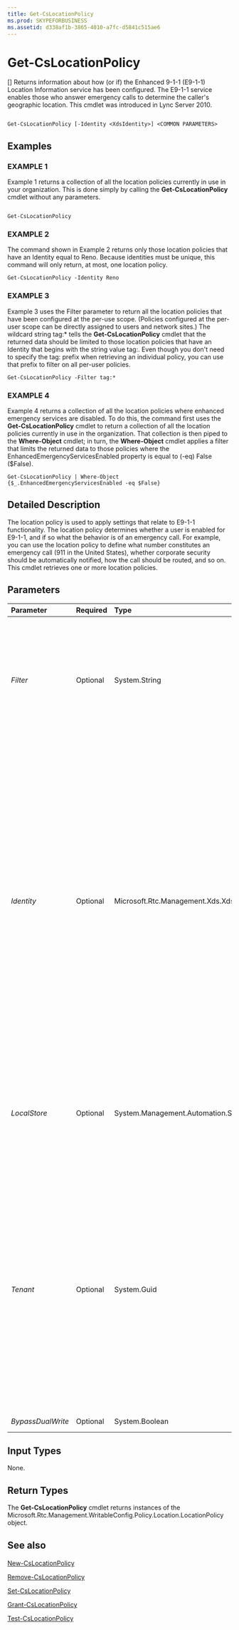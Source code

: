 ```yaml
---
title: Get-CsLocationPolicy
ms.prod: SKYPEFORBUSINESS
ms.assetid: d338af1b-3865-4010-a7fc-d5841c515ae6
---
```



# Get-CsLocationPolicy
[]
Returns information about how (or if) the Enhanced 9-1-1 (E9-1-1) Location Information service has been configured. The E9-1-1 service enables those who answer emergency calls to determine the caller's geographic location. This cmdlet was introduced in Lync Server 2010.
  
    
    


```

Get-CsLocationPolicy [-Identity <XdsIdentity>] <COMMON PARAMETERS>

```


## Examples


  
    
    

### EXAMPLE 1

Example 1 returns a collection of all the location policies currently in use in your organization. This is done simply by calling the **Get-CsLocationPolicy** cmdlet without any parameters.
  
    
    

```

Get-CsLocationPolicy
```


### EXAMPLE 2

The command shown in Example 2 returns only those location policies that have an Identity equal to Reno. Because identities must be unique, this command will only return, at most, one location policy.
  
    
    

```
Get-CsLocationPolicy -Identity Reno
```


### EXAMPLE 3

Example 3 uses the Filter parameter to return all the location policies that have been configured at the per-use scope. (Policies configured at the per-user scope can be directly assigned to users and network sites.) The wildcard string tag:* tells the **Get-CsLocationPolicy** cmdlet that the returned data should be limited to those location policies that have an Identity that begins with the string value tag:. Even though you don't need to specify the tag: prefix when retrieving an individual policy, you can use that prefix to filter on all per-user policies.
  
    
    

```
Get-CsLocationPolicy -Filter tag:*
```


### EXAMPLE 4

Example 4 returns a collection of all the location policies where enhanced emergency services are disabled. To do this, the command first uses the **Get-CsLocationPolicy** cmdlet to return a collection of all the location policies currently in use in the organization. That collection is then piped to the **Where-Object** cmdlet; in turn, the **Where-Object** cmdlet applies a filter that limits the returned data to those policies where the EnhancedEmergencyServicesEnabled property is equal to (-eq) False ($False).
  
    
    

```
Get-CsLocationPolicy | Where-Object {$_.EnhancedEmergencyServicesEnabled -eq $False}
```


## Detailed Description

The location policy is used to apply settings that relate to E9-1-1 functionality. The location policy determines whether a user is enabled for E9-1-1, and if so what the behavior is of an emergency call. For example, you can use the location policy to define what number constitutes an emergency call (911 in the United States), whether corporate security should be automatically notified, how the call should be routed, and so on. This cmdlet retrieves one or more location policies.
  
    
    

## Parameters



|**Parameter**|**Required**|**Type**|**Description**|
|:-----|:-----|:-----|:-----|
| _Filter_ <br/> |Optional  <br/> |System.String  <br/> |A string containing wildcard characters that will retrieve location policies based on matching the Identity value of the policy to the wildcard string.  <br/> |
| _Identity_ <br/> |Optional  <br/> |Microsoft.Rtc.Management.Xds.XdsIdentity  <br/> |The unique identifier of the location policy you want to retrieve. To retrieve the global location policy, use a value of Global. For a policy created at the site scope, this value will be in the form site:<site name>, where site name is the name of a site defined in the Skype for Business Server 2015 deployment (for example, site:Redmond). For a policy created at the per-user scope, this value will simply be the name of the policy, such as Reno.  <br/> |
| _LocalStore_ <br/> |Optional  <br/> |System.Management.Automation.SwitchParameter  <br/> |Retrieves the location policy information from the local replica of the Central Management store, rather than the Central Management store itself.  <br/> |
| _Tenant_ <br/> |Optional  <br/> |System.Guid  <br/> |Globally unique identifier (GUID) of the Skype for Business Online tenant account whose location policies are being returned. For example:  <br/>  `-Tenant "38aad667-af54-4397-aaa7-e94c79ec2308"` <br/> You can return the tenant ID for each of your Skype for Business Online tenants by running this command:  <br/>  `Get-CsTenant | Select-Object DisplayName, TenantID` <br/> |
| _BypassDualWrite_ <br/> |Optional  <br/> |System.Boolean  <br/> |PARAMVALUE: $true | $false  <br/> |
   

## Input Types

None.
  
    
    

## Return Types

The **Get-CsLocationPolicy** cmdlet returns instances of the Microsoft.Rtc.Management.WritableConfig.Policy.Location.LocationPolicy object.
  
    
    

## See also


#### 


  
    
    
 [New-CsLocationPolicy](new-cslocationpolicy.md)
  
    
    
 [Remove-CsLocationPolicy](remove-cslocationpolicy.md)
  
    
    
 [Set-CsLocationPolicy](set-cslocationpolicy.md)
  
    
    
 [Grant-CsLocationPolicy](grant-cslocationpolicy.md)
  
    
    
 [Test-CsLocationPolicy](test-cslocationpolicy.md)
